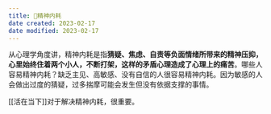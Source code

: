 ```yaml
---
title: 🐤精神内耗
date created: 2023-02-17
date modified: 2023-02-17
---
```


从心理学角度讲，精神内耗是指**猜疑、焦虑、自责等负面情绪所带来的精神压抑，心里始终住着两个小人，不断打架，这样的矛盾心理造成了心理上的痛苦**。哪些人容易精神内耗？缺乏主见、高敏感、没有自信的人很容易精神内耗。因为敏感的人会做出过度的猜疑，过多揣摩可能会发生但没有依据支撑的事情。

[[活在当下]]对于解决精神内耗，很重要。
